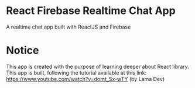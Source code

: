 # React Firebase Realtime Chat App

A realtime chat app built with ReactJS and Firebase

# Notice
This app is created with the purpose of learning deeper about React library. This app is built, following the tutorial available at this link: https://www.youtube.com/watch?v=domt_Sx-wTY (by Lama Dev)
